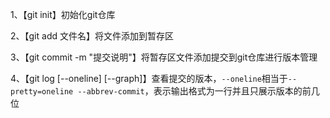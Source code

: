 1、【git init】初始化git仓库

2、【git add 文件名】将文件添加到暂存区

3、【git commit -m "提交说明"】将暂存区文件添加提交到git仓库进行版本管理

4、【git log [--oneline] [--graph]】查看提交的版本，`--oneline`相当于`--pretty=oneline --abbrev-commit`，表示输出格式为一行并且只展示版本的前几位

